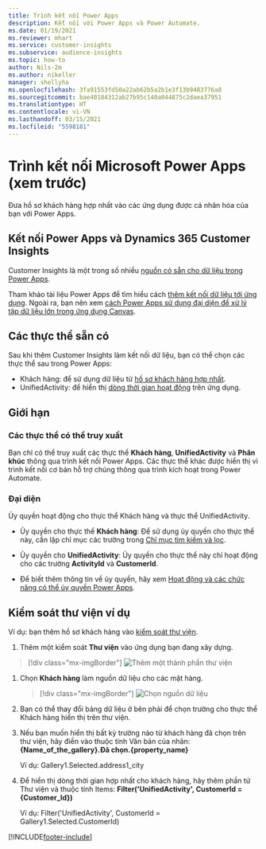 ```yaml
---
title: Trình kết nối Power Apps
description: Kết nối với Power Apps và Power Automate.
ms.date: 01/19/2021
ms.reviewer: mhart
ms.service: customer-insights
ms.subservice: audience-insights
ms.topic: how-to
author: Nils-2m
ms.author: nikeller
manager: shellyha
ms.openlocfilehash: 3fa91553fd50a22ab62b5a2b1e3f13b9483776a8
ms.sourcegitcommit: bae40184312ab27b95c140a044875c2daea37951
ms.translationtype: HT
ms.contentlocale: vi-VN
ms.lasthandoff: 03/15/2021
ms.locfileid: "5598181"
---
```

# <a name="microsoft-power-apps-connector-preview"></a>Trình kết nối Microsoft Power Apps (xem trước)

Đưa hồ sơ khách hàng hợp nhất vào các ứng dụng được cá nhân hóa của bạn với Power Apps.

## <a name="connect-power-apps-and-dynamics-365-customer-insights"></a>Kết nối Power Apps và Dynamics 365 Customer Insights

Customer Insights là một trong số nhiều [nguồn có sẵn cho dữ liệu trong Power Apps](/powerapps/maker/canvas-apps/working-with-data-sources).

Tham khảo tài liệu Power Apps để tìm hiểu cách [thêm kết nối dữ liệu tới ứng dụng](/powerapps/maker/canvas-apps/add-data-connection). Ngoài ra, bạn nên xem [cách Power Apps sử dụng đại diện để xử lý tập dữ liệu lớn trong ứng dụng Canvas](/powerapps/maker/canvas-apps/delegation-overview).

## <a name="available-entities"></a>Các thực thể sẵn có

Sau khi thêm Customer Insights làm kết nối dữ liệu, bạn có thể chọn các thực thể sau trong Power Apps:

- Khách hàng: để sử dụng dữ liệu từ [hồ sơ khách hàng hợp nhất](customer-profiles.md).
- UnifiedActivity: để hiển thị [dòng thời gian hoạt động](activities.md) trên ứng dụng.

## <a name="limitations"></a>Giới hạn

### <a name="retrievable-entities"></a>Các thực thể có thể truy xuất

Bạn chỉ có thể truy xuất các thực thể **Khách hàng**, **UnifiedActivity** và **Phân khúc** thông qua trình kết nối Power Apps. Các thực thể khác được hiển thị vì trình kết nối cơ bản hỗ trợ chúng thông qua trình kích hoạt trong Power Automate.  

### <a name="delegation"></a>Đại diện

Ủy quyền hoạt động cho thực thể Khách hàng và thực thể UnifiedActivity. 

- Ủy quyền cho thực thể **Khách hàng**: Để sử dụng ủy quyền cho thực thể này, cần lập chỉ mục các trường trong [Chỉ mục tìm kiếm và lọc](search-filter-index.md).  

- Ủy quyền cho **UnifiedActivity**: Ủy quyền cho thực thể này chỉ hoạt động cho các trường **ActivityId** và **CustomerId**.  

- Để biết thêm thông tin về ủy quyền, hãy xem [Hoạt động và các chức năng có thể ủy quyền Power Apps](/connectors/commondataservice/#power-apps-delegable-functions-and-operations-for-the-cds-for-apps). 

## <a name="example-gallery-control"></a>Kiểm soát thư viện ví dụ

Ví dụ: bạn thêm hồ sơ khách hàng vào [kiểm soát thư viện](/powerapps/maker/canvas-apps/add-gallery).

1. Thêm một kiểm soát **Thư viện** vào ứng dụng bạn đang xây dựng.

> [!div class="mx-imgBorder"]
> ![Thêm một thành phần thư viện](media/connector-powerapps9.png "Thêm một thành phần thư viện")

1. Chọn **Khách hàng** làm nguồn dữ liệu cho các mặt hàng.

    > [!div class="mx-imgBorder"]
    > ![Chọn nguồn dữ liệu](media/choose-datasource-powerapps.png "Chọn nguồn dữ liệu")

1. Bạn có thể thay đổi bảng dữ liệu ở bên phải để chọn trường cho thực thể Khách hàng hiển thị trên thư viện.

1. Nếu bạn muốn hiển thị bất kỳ trường nào từ khách hàng đã chọn trên thư viện, hãy điền vào thuộc tính Văn bản của nhãn: **{Name_of_the_gallery}.Đã chọn.{property_name}**

    Ví dụ: Gallery1.Selected.address1_city

1. Để hiển thị dòng thời gian hợp nhất cho khách hàng, hãy thêm phần tử Thư viện và thuộc tính Items: **Filter('UnifiedActivity', CustomerId = {Customer_Id})**

    Ví dụ: Filter('UnifiedActivity', CustomerId = Gallery1.Selected.CustomerId)


[!INCLUDE[footer-include](../includes/footer-banner.md)]